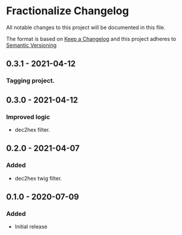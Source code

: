 # Fractionalize Changelog

All notable changes to this project will be documented in this file.

The format is based on [Keep a Changelog](http://keepachangelog.com/) and this project adheres to [Semantic Versioning](http://semver.org/)

## 0.3.1 - 2021-04-12
### Tagging project.

## 0.3.0 - 2021-04-12
### Improved logic
- dec2hex filter.

## 0.2.0 - 2021-04-07
### Added
- dec2hex twig filter.

## 0.1.0 - 2020-07-09
### Added
- Initial release
